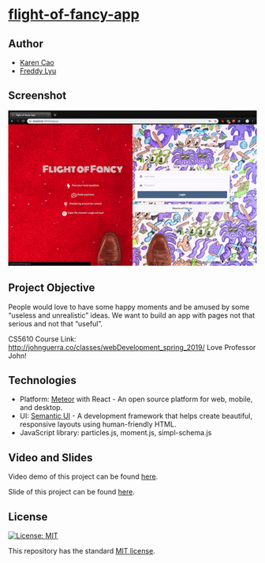 # [flight-of-fancy-app](https://desolate-headland-41222.herokuapp.com/)

## Author
- [Karen Cao](https://qimincao.github.io/HomePage_Karen/)
- [Freddy Lyu](https://freddydoesit.github.io/freddy/)

## Screenshot
![screenshot](public/screenshot.gif)

## Project Objective

People would love to have some happy moments and be amused by some “useless and unrealistic” ideas. We want to build an app with pages not that serious and not that “useful”. 

CS5610 Course Link: http://johnguerra.co/classes/webDevelopment_spring_2019/ Love Professor John!

## Technologies

- Platform: [Meteor](https://www.meteor.com/) with React - An open source platform for 
web, mobile, and desktop.
- UI: [Semantic UI](https://semantic-ui.com/) - A development framework that helps create beautiful, responsive layouts using human-friendly HTML.
- JavaScript library: particles.js, moment.js, simpl-schema.js


## Video and Slides
Video demo of this project can be found [here](https://youtu.be/lGcDKlrpaZg). 

Slide of this project can be found [here](https://docs.google.com/presentation/d/17vlSNo488lnpI5C4PXtUk3kNIzWxC-7fUv9CdBBeZhg/edit#slide=id.p).


## License
[![License: MIT](https://img.shields.io/badge/License-MIT-yellow.svg)](https://opensource.org/licenses/MIT)

This repository has the standard [MIT license](https://opensource.org/licenses/MIT). 